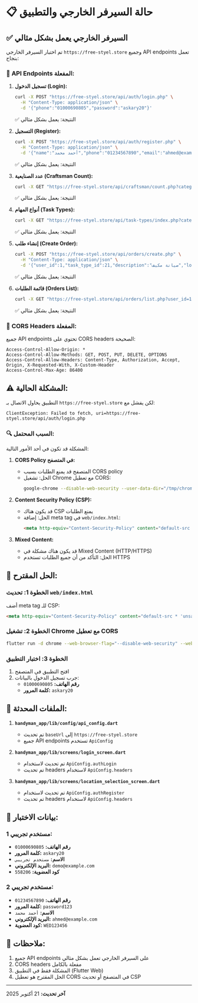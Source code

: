 # 📋 حالة السيرفر الخارجي والتطبيق

## ✅ **السيرفر الخارجي يعمل بشكل مثالي**

تم اختبار السيرفر الخارجي `https://free-styel.store` وجميع API endpoints تعمل بنجاح:

### 🎯 **API Endpoints المفعلة:**

1. **تسجيل الدخول (Login):**
   ```bash
   curl -X POST "https://free-styel.store/api/auth/login.php" \
     -H "Content-Type: application/json" \
     -d '{"phone":"01000690805","password":"askary20"}'
   ```
   ✅ النتيجة: يعمل بشكل مثالي

2. **التسجيل (Register):**
   ```bash
   curl -X POST "https://free-styel.store/api/auth/register.php" \
     -H "Content-Type: application/json" \
     -d '{"name":"أحمد محمد","phone":"01234567890","email":"ahmed@example.com","password":"password123","user_type":"customer","governorate":"تونس","city":"تونس العاصمة","district":"المركز"}'
   ```
   ✅ النتيجة: يعمل بشكل مثالي

3. **عدد الصنايعية (Craftsman Count):**
   ```bash
   curl -X GET "https://free-styel.store/api/craftsman/count.php?category_id=5"
   ```
   ✅ النتيجة: يعمل بشكل مثالي

4. **أنواع المهام (Task Types):**
   ```bash
   curl -X GET "https://free-styel.store/api/task-types/index.php?category_id=5"
   ```
   ✅ النتيجة: يعمل بشكل مثالي

5. **إنشاء طلب (Create Order):**
   ```bash
   curl -X POST "https://free-styel.store/api/orders/create.php" \
     -H "Content-Type: application/json" \
     -d '{"user_id":1,"task_type_id":21,"description":"صيانة مكيف","location":"تونس","phone":"01000690805"}'
   ```
   ✅ النتيجة: يعمل بشكل مثالي

6. **قائمة الطلبات (Orders List):**
   ```bash
   curl -X GET "https://free-styel.store/api/orders/list.php?user_id=1"
   ```
   ✅ النتيجة: يعمل بشكل مثالي

### 🔧 **CORS Headers المفعلة:**

جميع API endpoints تحتوي على CORS headers الصحيحة:
```
Access-Control-Allow-Origin: *
Access-Control-Allow-Methods: GET, POST, PUT, DELETE, OPTIONS
Access-Control-Allow-Headers: Content-Type, Authorization, Accept, Origin, X-Requested-With, X-Custom-Header
Access-Control-Max-Age: 86400
```

## ⚠️ **المشكلة الحالية:**

التطبيق يحاول الاتصال بـ `https://free-styel.store` لكن يفشل مع:
```
ClientException: Failed to fetch, uri=https://free-styel.store/api/auth/login.php
```

### 🔍 **السبب المحتمل:**

المشكلة قد تكون في أحد الأمور التالية:

1. **CORS Policy في المتصفح:**
   - المتصفح قد يمنع الطلبات بسبب CORS policy
   - الحل: تشغيل Chrome مع تعطيل CORS:
     ```bash
     google-chrome --disable-web-security --user-data-dir="/tmp/chrome_dev"
     ```

2. **Content Security Policy (CSP):**
   - قد يكون هناك CSP يمنع الطلبات
   - الحل: إضافة meta tag في `web/index.html`:
     ```html
     <meta http-equiv="Content-Security-Policy" content="default-src * 'unsafe-inline' 'unsafe-eval'; script-src * 'unsafe-inline' 'unsafe-eval'; connect-src * 'unsafe-inline'; img-src * data: blob: 'unsafe-inline'; frame-src *; style-src * 'unsafe-inline';">
     ```

3. **Mixed Content:**
   - قد يكون هناك مشكلة في Mixed Content (HTTP/HTTPS)
   - الحل: التأكد من أن جميع الطلبات تستخدم HTTPS

## 🚀 **الحل المقترح:**

### الخطوة 1: تحديث `web/index.html`

أضف meta tag للـ CSP:
```html
<meta http-equiv="Content-Security-Policy" content="default-src * 'unsafe-inline' 'unsafe-eval'; script-src * 'unsafe-inline' 'unsafe-eval'; connect-src * 'unsafe-inline'; img-src * data: blob: 'unsafe-inline'; frame-src *; style-src * 'unsafe-inline';">
```

### الخطوة 2: تشغيل Chrome مع تعطيل CORS

```bash
flutter run -d chrome --web-browser-flag="--disable-web-security" --web-browser-flag="--user-data-dir=/tmp/chrome_dev"
```

### الخطوة 3: اختبار التطبيق

1. افتح التطبيق في المتصفح
2. جرب تسجيل الدخول بالبيانات:
   - **رقم الهاتف:** `01000690805`
   - **كلمة المرور:** `askary20`

## 📁 **الملفات المحدثة:**

1. **`handyman_app/lib/config/api_config.dart`**
   - تم تحديث `baseUrl` إلى `https://free-styel.store`
   - جميع API endpoints تستخدم `ApiConfig`

2. **`handyman_app/lib/screens/login_screen.dart`**
   - تم تحديث لاستخدام `ApiConfig.authLogin`
   - تم تحديث headers لاستخدام `ApiConfig.headers`

3. **`handyman_app/lib/screens/location_selection_screen.dart`**
   - تم تحديث لاستخدام `ApiConfig.authRegister`
   - تم تحديث headers لاستخدام `ApiConfig.headers`

## 🎯 **بيانات الاختبار:**

### مستخدم تجريبي 1:
- **رقم الهاتف:** `01000690805`
- **كلمة المرور:** `askary20`
- **الاسم:** `مستخدم تجريبي`
- **البريد الإلكتروني:** `demo@example.com`
- **كود العضوية:** `558206`

### مستخدم تجريبي 2:
- **رقم الهاتف:** `01234567890`
- **كلمة المرور:** `password123`
- **الاسم:** `أحمد محمد`
- **البريد الإلكتروني:** `ahmed@example.com`
- **كود العضوية:** `WED123456`

## 📝 **ملاحظات:**

1. جميع API endpoints على السيرفر الخارجي تعمل بشكل مثالي
2. CORS headers مفعلة بالكامل
3. المشكلة فقط في التطبيق (Flutter Web)
4. الحل المقترح هو تعطيل CORS في المتصفح أو تحديث CSP

---

**آخر تحديث:** 21 أكتوبر 2025

